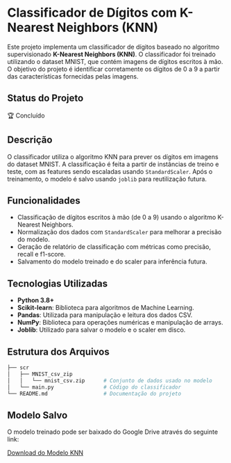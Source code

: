 # Classificador de Dígitos com K-Nearest Neighbors (KNN)

Este projeto implementa um classificador de dígitos baseado no algoritmo supervisionado **K-Nearest Neighbors (KNN)**. O classificador foi treinado utilizando o dataset MNIST, que contém imagens de dígitos escritos à mão. O objetivo do projeto é identificar corretamente os dígitos de 0 a 9 a partir das características fornecidas pelas imagens.

## Status do Projeto
🏆 Concluído

## Descrição

O classificador utiliza o algoritmo KNN para prever os dígitos em imagens do dataset MNIST. A classificação é feita a partir de instâncias de treino e teste, com as features sendo escaladas usando `StandardScaler`. Após o treinamento, o modelo é salvo usando `joblib` para reutilização futura.

## Funcionalidades

- Classificação de dígitos escritos à mão (de 0 a 9) usando o algoritmo K-Nearest Neighbors.
- Normalização dos dados com `StandardScaler` para melhorar a precisão do modelo.
- Geração de relatório de classificação com métricas como precisão, recall e f1-score.
- Salvamento do modelo treinado e do scaler para inferência futura.

## Tecnologias Utilizadas

- **Python 3.8+**
- **Scikit-learn**: Biblioteca para algoritmos de Machine Learning.
- **Pandas**: Utilizada para manipulação e leitura dos dados CSV.
- **NumPy**: Biblioteca para operações numéricas e manipulação de arrays.
- **Joblib**: Utilizado para salvar o modelo e o scaler em disco.

## Estrutura dos Arquivos

```bash
├── scr
│   ├── MNIST_csv_zip
│   │   └── mnist_csv.zip      # Conjunto de dados usado no modelo
│   └── main.py                # Código do classificador
└── README.md                  # Documentação do projeto
```
## Modelo Salvo
O modelo treinado pode ser baixado do Google Drive através do seguinte link:

[Download do Modelo KNN](https://drive.google.com/file/d/16JgrPJgGcJtHybvMvKQdWOD6NY6gF41A/view?usp=sharing)
